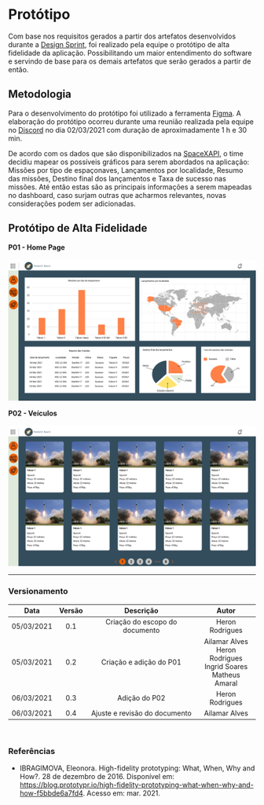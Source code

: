 # Protótipo

Com base nos requisitos gerados a partir dos artefatos desenvolvidos durante a [Design Sprint](/designsprint.md), foi realizado pela equipe o protótipo de alta fidelidade da aplicação. Possibilitando um maior entendimento do software e servindo de base para os demais artefatos que serão gerados a partir de então. 

## Metodologia

Para o desenvolvimento do protótipo foi utilizado a ferramenta [Figma](https://www.figma.com/). A elaboração do protótipo ocorreu durante uma reunião realizada pela equipe no [Discord](https://discord.com/) no dia 02/03/2021 com duração de aproximadamente 1 h e 30 min. 

De acordo com os dados que são disponibilizados na [SpaceXAPI](https://docs.spacexdata.com/), o time decidiu mapear os possíveis gráficos para serem abordados na aplicação: Missões por tipo de espaçonaves, Lançamentos por localidade, Resumo das missões, Destino final dos lançamentos e Taxa de sucesso nas missões. Até então estas são as principais informações a serem mapeadas no dashboard, caso surjam outras que acharmos relevantes, novas considerações podem ser adicionadas.

## Protótipo de Alta Fidelidade

**P01 - Home Page**  
<br>
![P01](../../assets/img/prototype/p01.jpg)

**P02 - Veículos**  
<br>
![P02](../../assets/img/prototype/p02.jpg)

---

### Versionamento

|Data|Versão|Descrição|Autor|
|:--------:|:---:|:-------------------:|:------------:|
|05/03/2021| 0.1 | Criação do escopo do documento| Heron Rodrigues 
|05/03/2021| 0.2 | Criação e adição do P01 | Ailamar Alves</br>Heron Rodrigues</br>Ingrid Soares</br>Matheus Amaral
|06/03/2021| 0.3 | Adição do P02 | Heron Rodrigues
|06/03/2021| 0.4 | Ajuste e revisão do documento | Ailamar Alves
  
</br>

### Referências

- IBRAGIMOVA, Eleonora. High-fidelity prototyping: What, When, Why and How?. 28 de dezembro de 2016. Disponível em: https://blog.prototypr.io/high-fidelity-prototyping-what-when-why-and-how-f5bbde6a7fd4. Acesso em: mar. 2021.
